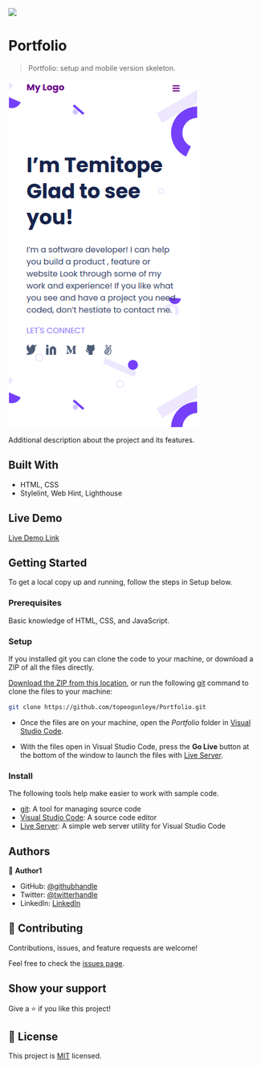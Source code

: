 ![](https://img.shields.io/badge/Microverse-blueviolet)

# Portfolio

> Portfolio: setup and mobile version skeleton.

![screenshot](./app_screenshot.png)

Additional description about the project and its features.

## Built With

- HTML, CSS
- Stylelint, Web Hint, Lighthouse

## Live Demo

[Live Demo Link](https://livedemo.com)

## Getting Started
To get a local copy up and running, follow the steps in Setup below.

### Prerequisites
Basic knowledge of HTML, CSS, and JavaScript.

### Setup
If you installed git you can clone the code to your machine, or download a ZIP of all the files directly.

[Download the ZIP from this location](https://github.com/topeogunleye/Portfolio/archive/refs/heads/master.zip), or run the following [git](https://git-scm.com/downloads) command to clone the files to your machine:

```bash
git clone https://github.com/topeogunleye/Portfolio.git
```

- Once the files are on your machine, open the _Portfolio_ folder in [Visual Studio Code](https://code.visualstudio.com/).

- With the files open in Visual Studio Code, press the **Go Live** button at the bottom of the window to launch the files with [Live Server](https://marketplace.visualstudio.com/items?itemName=ritwickdey.LiveServer).

### Install

The following tools help make easier to work with sample code.

- [git](https://git-scm.com/downloads): A tool for managing source code
- [Visual Studio Code](https://code.visualstudio.com/): A source code editor
- [Live Server](https://marketplace.visualstudio.com/items?itemName=ritwickdey.LiveServer): A simple web server utility for Visual Studio Code

## Authors

👤 **Author1**

- GitHub: [@githubhandle](https://github.com/topeogunleye)
- Twitter: [@twitterhandle](https://twitter.com/topeogunleye21)
- LinkedIn: [LinkedIn](https://linkedin.com/in/ogunleye)

## 🤝 Contributing

Contributions, issues, and feature requests are welcome!

Feel free to check the [issues page](https://github.com/topeogunleye/Portfolio-1/issues).

## Show your support

Give a ⭐️ if you like this project!


## 📝 License

This project is [MIT](./MIT.md) licensed.
